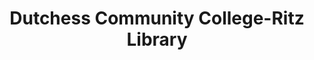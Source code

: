 ---
layout: repo
title: "Dutchess Community College-Ritz Library"
id: 22439
permalink: repos/22439/
---